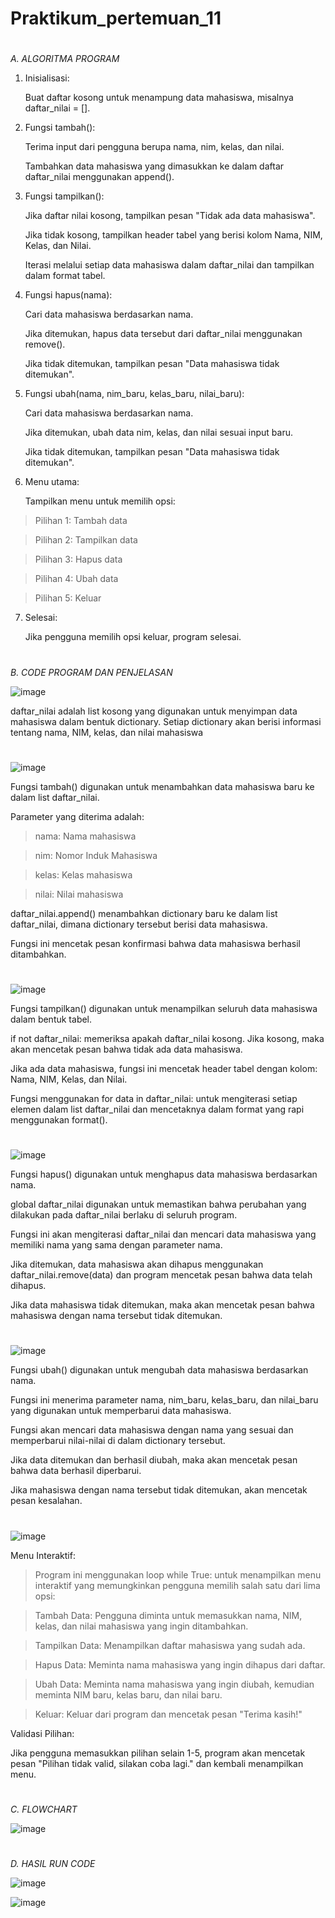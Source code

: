 # Praktikum_pertemuan_11

#

*A. ALGORITMA PROGRAM*


1. Inisialisasi:

   Buat daftar kosong untuk menampung data mahasiswa, misalnya daftar_nilai = [].
   
2. Fungsi tambah():

   Terima input dari pengguna berupa nama, nim, kelas, dan nilai.
   
   Tambahkan data mahasiswa yang dimasukkan ke dalam daftar daftar_nilai menggunakan append().
   
3. Fungsi tampilkan():

   Jika daftar nilai kosong, tampilkan pesan "Tidak ada data mahasiswa".
   
   Jika tidak kosong, tampilkan header tabel yang berisi kolom Nama, NIM, Kelas, dan Nilai.
   
   Iterasi melalui setiap data mahasiswa dalam daftar_nilai dan tampilkan dalam format tabel.
   
4. Fungsi hapus(nama):

   Cari data mahasiswa berdasarkan nama.
   
   Jika ditemukan, hapus data tersebut dari daftar_nilai menggunakan remove().
   
   Jika tidak ditemukan, tampilkan pesan "Data mahasiswa tidak ditemukan".
   
5. Fungsi ubah(nama, nim_baru, kelas_baru, nilai_baru):

   Cari data mahasiswa berdasarkan nama.
   
   Jika ditemukan, ubah data nim, kelas, dan nilai sesuai input baru.
   
   Jika tidak ditemukan, tampilkan pesan "Data mahasiswa tidak ditemukan".
   
7. Menu utama:

   Tampilkan menu untuk memilih opsi:
   
>Pilihan 1: Tambah data

>Pilihan 2: Tampilkan data

>Pilihan 3: Hapus data

>Pilihan 4: Ubah data

>Pilihan 5: Keluar

7. Selesai:

   Jika pengguna memilih opsi keluar, program selesai.

#

*B. CODE PROGRAM DAN PENJELASAN*

![image](https://github.com/user-attachments/assets/201373be-2b88-410b-b1fe-65ae68cc32e9)

daftar_nilai adalah list kosong yang digunakan untuk menyimpan data mahasiswa dalam bentuk dictionary. Setiap dictionary akan berisi informasi tentang nama, NIM, kelas, dan nilai mahasiswa

#

![image](https://github.com/user-attachments/assets/39da8d37-3013-402c-81c7-dd22818b0dd0)

Fungsi tambah() digunakan untuk menambahkan data mahasiswa baru ke dalam list daftar_nilai.

Parameter yang diterima adalah:

>nama: Nama mahasiswa

>nim: Nomor Induk Mahasiswa

>kelas: Kelas mahasiswa

>nilai: Nilai mahasiswa

daftar_nilai.append() menambahkan dictionary baru ke dalam list daftar_nilai, dimana dictionary tersebut berisi data mahasiswa.

Fungsi ini mencetak pesan konfirmasi bahwa data mahasiswa berhasil ditambahkan.

#

![image](https://github.com/user-attachments/assets/1847d267-9e47-4192-b42a-e2694b5f8a8e)

Fungsi tampilkan() digunakan untuk menampilkan seluruh data mahasiswa dalam bentuk tabel.

if not daftar_nilai: memeriksa apakah daftar_nilai kosong. Jika kosong, maka akan mencetak pesan bahwa tidak ada data mahasiswa.

Jika ada data mahasiswa, fungsi ini mencetak header tabel dengan kolom: Nama, NIM, Kelas, dan Nilai.

Fungsi menggunakan for data in daftar_nilai: untuk mengiterasi setiap elemen dalam list daftar_nilai dan mencetaknya dalam format yang rapi menggunakan format().

#

![image](https://github.com/user-attachments/assets/bfd3682d-ecf8-40a9-b3cc-0196ea12db74)

Fungsi hapus() digunakan untuk menghapus data mahasiswa berdasarkan nama.

global daftar_nilai digunakan untuk memastikan bahwa perubahan yang dilakukan pada daftar_nilai berlaku di seluruh program.

Fungsi ini akan mengiterasi daftar_nilai dan mencari data mahasiswa yang memiliki nama yang sama dengan parameter nama.

Jika ditemukan, data mahasiswa akan dihapus menggunakan daftar_nilai.remove(data) dan program mencetak pesan bahwa data telah dihapus.

Jika data mahasiswa tidak ditemukan, maka akan mencetak pesan bahwa mahasiswa dengan nama tersebut tidak ditemukan.

#

![image](https://github.com/user-attachments/assets/2f6941a0-f128-4d33-8a5c-853c4a2bb1a1)

Fungsi ubah() digunakan untuk mengubah data mahasiswa berdasarkan nama.

Fungsi ini menerima parameter nama, nim_baru, kelas_baru, dan nilai_baru yang digunakan untuk memperbarui data mahasiswa.

Fungsi akan mencari data mahasiswa dengan nama yang sesuai dan memperbarui nilai-nilai di dalam dictionary tersebut.

Jika data ditemukan dan berhasil diubah, maka akan mencetak pesan bahwa data berhasil diperbarui.

Jika mahasiswa dengan nama tersebut tidak ditemukan, akan mencetak pesan kesalahan.

#

![image](https://github.com/user-attachments/assets/f4bbfcf3-3ae0-46ed-abee-5012c1a7b7fe)

Menu Interaktif:

>Program ini menggunakan loop while True: untuk menampilkan menu interaktif yang memungkinkan pengguna memilih salah satu dari lima opsi:

>Tambah Data: Pengguna diminta untuk memasukkan nama, NIM, kelas, dan nilai mahasiswa yang ingin ditambahkan.

>Tampilkan Data: Menampilkan daftar mahasiswa yang sudah ada.

>Hapus Data: Meminta nama mahasiswa yang ingin dihapus dari daftar.

>Ubah Data: Meminta nama mahasiswa yang ingin diubah, kemudian meminta NIM baru, kelas baru, dan nilai baru.

>Keluar: Keluar dari program dan mencetak pesan "Terima kasih!"

Validasi Pilihan:

Jika pengguna memasukkan pilihan selain 1-5, program akan mencetak pesan "Pilihan tidak valid, silakan coba lagi." dan kembali menampilkan menu.

#

*C. FLOWCHART*

![image](https://github.com/user-attachments/assets/edf23781-df33-4e30-9872-750cc22e2479)

#

*D. HASIL RUN CODE*

![image](https://github.com/user-attachments/assets/10f79480-c312-4067-9e5c-1bf5a88c787c)

![image](https://github.com/user-attachments/assets/00d992b3-7aee-460c-8c26-636799d987b6)

